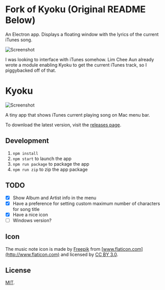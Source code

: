 Fork of Kyoku (Original README Below)
===

An Electron app. Displays a floating window with the lyrics of the current iTunes song.

![Screenshot](http://imgur.com/a/bcBXb)


I was looking to interface with iTunes somehow. Lim Chee Aun already wrote a module enabling Kyoku to get the current iTunes track, so I piggybacked off of that.



Kyoku
===

![Screenshot](http://i.imgur.com/nhRHJw6.png)

A tiny app that shows iTunes current playing song on Mac menu bar.

To download the latest version, visit the [releases page](https://github.com/cheeaun/kyoku/releases).

Development
---

1. `npm install`
2. `npm start` to launch the app
3. `npm run package` to package the app
4. `npm run zip` to zip the app package

TODO
---

- [x] Show Album and Artist info in the menu
- [x] Have a preference for setting custom maximum number of characters for song title
- [x] Have a nice icon
- [ ] Windows version?

Icon
---

The music note icon is made by [Freepik](http://www.flaticon.com/authors/freepik) from [www.flaticon.com](http://www.flaticon.com) and licensed by [CC BY 3.0](http://creativecommons.org/licenses/by/3.0/).

License
---

[MIT](http://cheeaun.mit-license.org/).
